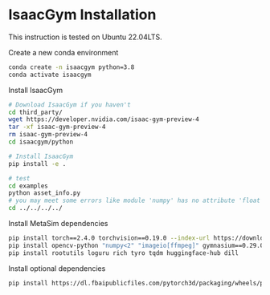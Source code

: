 # IsaacGym Installation

This instruction is tested on Ubuntu 22.04LTS.

Create a new conda environment
```bash
conda create -n isaacgym python=3.8
conda activate isaacgym
```

Install IsaacGym
```bash
# Download IsaacGym if you haven't
cd third_party/
wget https://developer.nvidia.com/isaac-gym-preview-4
tar -xf isaac-gym-preview-4
rm isaac-gym-preview-4
cd isaacgym/python

# Install IsaacGym
pip install -e .

# test
cd examples
python asset_info.py
# you may meet some errors like module 'numpy' has no attribute 'float', change np.float to np.float32 in the source code of isaacgym
cd ../../../../
```

Install MetaSim dependencies
```bash
pip install torch==2.4.0 torchvision==0.19.0 --index-url https://download.pytorch.org/whl/cu118
pip install opencv-python "numpy<2" "imageio[ffmpeg]" gymnasium==0.29.0
pip install rootutils loguru rich tyro tqdm huggingface-hub dill
```

Install optional dependencies
```bash
pip install https://dl.fbaipublicfiles.com/pytorch3d/packaging/wheels/py38_cu118_pyt201/pytorch3d-0.7.4-cp38-cp38-linux_x86_64.whl # Optional: retargeting, multi-embodiment support
```
